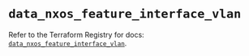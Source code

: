 # `data_nxos_feature_interface_vlan`

Refer to the Terraform Registry for docs: [`data_nxos_feature_interface_vlan`](https://registry.terraform.io/providers/ciscodevnet/nxos/0.5.10/docs/data-sources/feature_interface_vlan).
